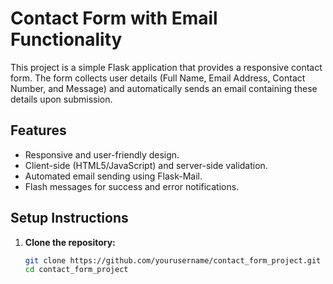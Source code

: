 # Contact Form with Email Functionality

This project is a simple Flask application that provides a responsive contact form. The form collects user details (Full Name, Email Address, Contact Number, and Message) and automatically sends an email containing these details upon submission.

## Features
- Responsive and user-friendly design.
- Client-side (HTML5/JavaScript) and server-side validation.
- Automated email sending using Flask-Mail.
- Flash messages for success and error notifications.

## Setup Instructions

1. **Clone the repository:**
   ```bash
   git clone https://github.com/yourusername/contact_form_project.git
   cd contact_form_project

